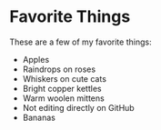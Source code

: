 # Favorite Things

These are a few of my favorite things:

- Apples
- Raindrops on roses
- Whiskers on cute cats
- Bright copper kettles
- Warm woolen mittens
- Not editing directly on GitHub
- Bananas

